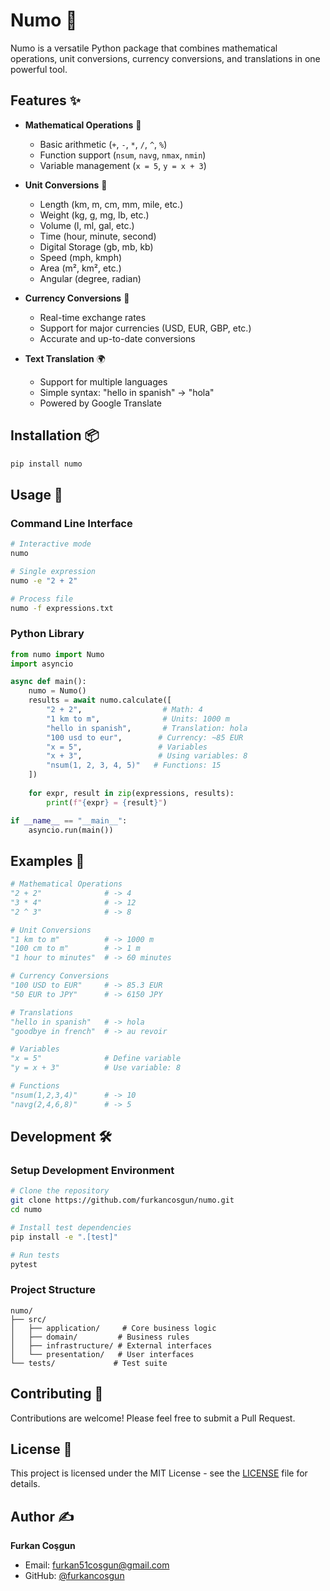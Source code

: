 
# Numo 🔢

Numo is a versatile Python package that combines mathematical operations, unit conversions, currency conversions, and translations in one powerful tool.

## Features ✨

- **Mathematical Operations** 🧮
  - Basic arithmetic (`+`, `-`, `*`, `/`, `^`, `%`)
  - Function support (`nsum`, `navg`, `nmax`, `nmin`)
  - Variable management (`x = 5`, `y = x + 3`)

- **Unit Conversions** 📏
  - Length (km, m, cm, mm, mile, etc.)
  - Weight (kg, g, mg, lb, etc.)
  - Volume (l, ml, gal, etc.)
  - Time (hour, minute, second)
  - Digital Storage (gb, mb, kb)
  - Speed (mph, kmph)
  - Area (m², km², etc.)
  - Angular (degree, radian)

- **Currency Conversions** 💱
  - Real-time exchange rates
  - Support for major currencies (USD, EUR, GBP, etc.)
  - Accurate and up-to-date conversions

- **Text Translation** 🌍
  - Support for multiple languages
  - Simple syntax: "hello in spanish" -> "hola"
  - Powered by Google Translate

## Installation 📦

```bash
pip install numo
```

## Usage 🚀

### Command Line Interface

```bash
# Interactive mode
numo

# Single expression
numo -e "2 + 2"

# Process file
numo -f expressions.txt
```

### Python Library

```python
from numo import Numo
import asyncio

async def main():
    numo = Numo()
    results = await numo.calculate([
        "2 + 2",                  # Math: 4
        "1 km to m",              # Units: 1000 m
        "hello in spanish",       # Translation: hola
        "100 usd to eur",        # Currency: ~85 EUR
        "x = 5",                 # Variables
        "x + 3",                 # Using variables: 8
        "nsum(1, 2, 3, 4, 5)"   # Functions: 15
    ])
    
    for expr, result in zip(expressions, results):
        print(f"{expr} = {result}")

if __name__ == "__main__":
    asyncio.run(main())
```

## Examples 📝

```python
# Mathematical Operations
"2 + 2"              # -> 4
"3 * 4"              # -> 12
"2 ^ 3"              # -> 8

# Unit Conversions
"1 km to m"          # -> 1000 m
"100 cm to m"        # -> 1 m
"1 hour to minutes"  # -> 60 minutes

# Currency Conversions
"100 USD to EUR"     # -> 85.3 EUR
"50 EUR to JPY"      # -> 6150 JPY

# Translations
"hello in spanish"   # -> hola
"goodbye in french"  # -> au revoir

# Variables
"x = 5"              # Define variable
"y = x + 3"          # Use variable: 8

# Functions
"nsum(1,2,3,4)"      # -> 10
"navg(2,4,6,8)"      # -> 5
```

## Development 🛠️

### Setup Development Environment

```bash
# Clone the repository
git clone https://github.com/furkancosgun/numo.git
cd numo

# Install test dependencies
pip install -e ".[test]"

# Run tests
pytest
```

### Project Structure

```
numo/
├── src/
│   ├── application/     # Core business logic
│   ├── domain/         # Business rules
│   ├── infrastructure/ # External interfaces
│   └── presentation/   # User interfaces
└── tests/             # Test suite
```

## Contributing 🤝

Contributions are welcome! Please feel free to submit a Pull Request.

## License 📄

This project is licensed under the MIT License - see the [LICENSE](LICENSE) file for details.

## Author ✍️

**Furkan Coşgun**
- Email: furkan51cosgun@gmail.com
- GitHub: [@furkancosgun](https://github.com/furkancosgun)

